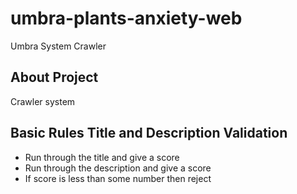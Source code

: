 # umbra-plants-anxiety-web

Umbra System Crawler

## About Project

Crawler system

## Basic Rules Title and Description Validation

* Run through the title and give a score
* Run through the description and give a score
* If score is less than some number then reject
